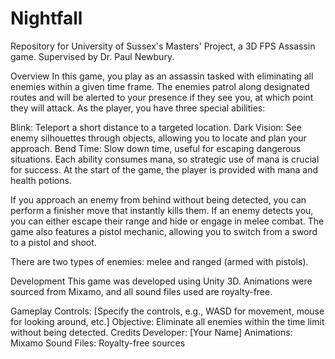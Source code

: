 # Nightfall
Repository for University of Sussex's Masters' Project, a 3D FPS Assassin game. Supervised by Dr. Paul Newbury.

Overview
In this game, you play as an assassin tasked with eliminating all enemies within a given time frame. The enemies patrol along designated routes and will be alerted to your presence if they see you, at which point they will attack. As the player, you have three special abilities:

Blink: Teleport a short distance to a targeted location.
Dark Vision: See enemy silhouettes through objects, allowing you to locate and plan your approach.
Bend Time: Slow down time, useful for escaping dangerous situations.
Each ability consumes mana, so strategic use of mana is crucial for success. At the start of the game, the player is provided with mana and health potions.

If you approach an enemy from behind without being detected, you can perform a finisher move that instantly kills them. If an enemy detects you, you can either escape their range and hide or engage in melee combat. The game also features a pistol mechanic, allowing you to switch from a sword to a pistol and shoot.

There are two types of enemies: melee and ranged (armed with pistols).

Development
This game was developed using Unity 3D. Animations were sourced from Mixamo, and all sound files used are royalty-free.

Gameplay
Controls: [Specify the controls, e.g., WASD for movement, mouse for looking around, etc.]
Objective: Eliminate all enemies within the time limit without being detected.
Credits
Developer: [Your Name]
Animations: Mixamo
Sound Files: Royalty-free sources
